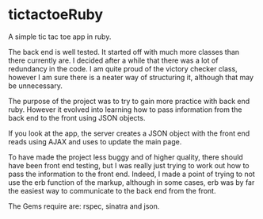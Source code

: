 # tictactoeRuby
A simple tic tac toe app in ruby.

The back end is well tested. It started off with much more classes than there currently are. I decided after a while that there was a lot of redundancy in the code. I am quite proud of the victory checker class, however I am sure there is a neater way of structuring it, although that may be unnecessary.

The purpose of the project was to try to gain more practice with back end ruby. However it evolved into learning how to pass information from the back end to the front using JSON objects.

If you look at the app, the server creates a JSON object with the front end reads using AJAX and uses to update the main page.

To have made the project less buggy and of higher quality, there should have been front end testing, but I was really just trying to work out how to pass the information to the front end. Indeed, I made a point of trying to not use the erb function of the markup, although in some cases, erb was by far the easiest way to communicate to the back end from the front.

The Gems require are: rspec, sinatra and json.
